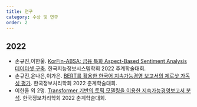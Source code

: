 ```yaml
---
title: 연구
category: 수상 및 연구
order: 2
---
```


## 2022
  - 손규진,이한울. [KorFin-ABSA: 금융 특화 Aspect-Based Sentiment Analysis 데이터셋 구축](https://kiiss.or.kr/conference/conf/sub03.html). 한국지능정보시스템학회 2022 추계학술대회.
  - 손규진,윤나은,이가은. [BERT를 활용한 한국어 지속가능경영 보고서의 제로샷 가독성 평가](https://doi.org/10.3745/PKIPS.y2022m05a.456). 한국정보처리학회 2022 춘계학술대회.
  - 이한울 외 2명. [Transformer 기반의 토픽 모델링을 이용한 지속가능경영보고서 분석](https://doi.org/10.3745/PKIPS.y2022m05a.464). 한국정보처리학회 2022 춘계학술대회.
